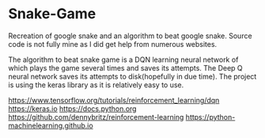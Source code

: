 # Snake-Game
Recreation of google snake and an algorithm to beat google snake.
Source code is not fully mine as I did get help from numerous websites.

The algorithm to beat snake game is a DQN learning neural network of which plays the game several times and saves its attempts.
The Deep Q neural network saves its attempts to disk(hopefully in due time).
The project is using the keras library as it is relatively easy to use.

https://www.tensorflow.org/tutorials/reinforcement_learning/dqn
https://keras.io
https://docs.python.org
https://github.com/dennybritz/reinforcement-learning
https://python-machinelearning.github.io
